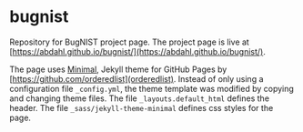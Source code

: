 # bugnist
Repository for BugNIST project page.
The project page is live at [https://abdahl.github.io/bugnist/](https://abdahl.github.io/bugnist/).

The page uses [Minimal](https://github.com/pages-themes/minimal), Jekyll theme for GitHub Pages by [https://github.com/orderedlist](orderedlist). Instead of only using a configuration file `_config.yml`, the theme template was modified by copying and changing theme files. The file `_layouts.default_html` defines the header. The file `_sass/jekyll-theme-minimal` defines css styles for the page.
